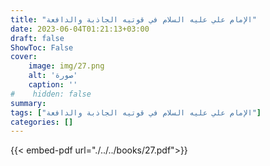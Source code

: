 ```yaml
---
title: "الإمام علي عليه السلام في قوتيه الجاذبة والدافعة"
date: 2023-06-04T01:21:13+03:00
draft: false
ShowToc: False
cover:
    image: img/27.png
    alt: 'صورة'
    caption: ''
#    hidden: false
summary: 
tags: ["الإمام علي عليه السلام في قوتيه الجاذبة والدافعة"]
categories: []
---
```

{{< embed-pdf url="./../../books/27.pdf">}} 


